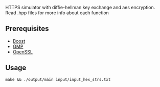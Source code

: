 HTTPS simulator with diffie-hellman key exchange and aes encryption.
Read .hpp files for more info about each function

## Prerequisites

- [Boost](https://www.boost.org/)
- [GMP](https://gmplib.org/)
- [OpenSSL](https://www.openssl.org/)

## Usage 

    make && ./output/main input/input_hex_strs.txt


